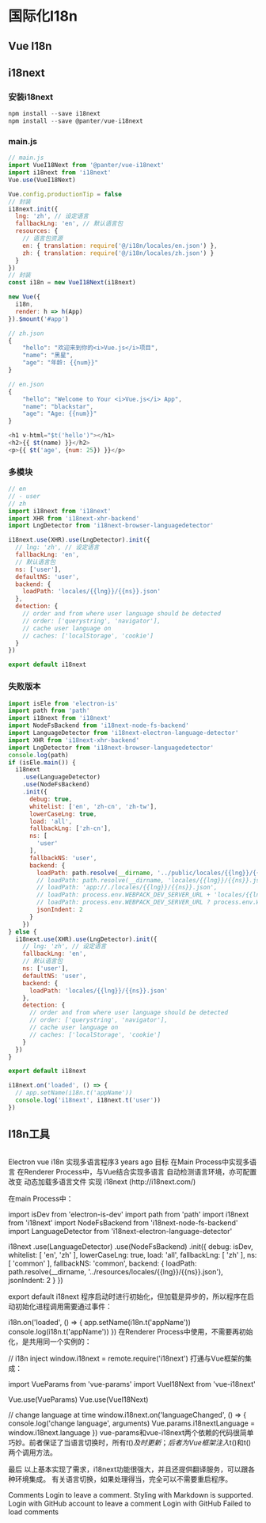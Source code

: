 # 国际化I18n
## Vue I18n

## i18next
### 安装i18next
```JavaScript
npm install --save i18next
npm install --save @panter/vue-i18next
```

### main.js
```JavaScript
// main.js
import VueI18Next from '@panter/vue-i18next'
import i18next from 'i18next'
Vue.use(VueI18Next)

Vue.config.productionTip = false
// 封装
i18next.init({
  lng: 'zh', // 设定语言
  fallbackLng: 'en', // 默认语言包
  resources: {
    // 语言包资源
    en: { translation: require('@/i18n/locales/en.json') },
    zh: { translation: require('@/i18n/locales/zh.json') }
  }
})
// 封装
const i18n = new VueI18Next(i18next)

new Vue({
  i18n,
  render: h => h(App)
}).$mount('#app')
```

```JavaScript
// zh.json
{
    "hello": "欢迎来到你的<i>Vue.js</i>项目",
    "name": "黑星",
    "age": "年龄: {{num}}"
}

// en.json
{
    "hello": "Welcome to Your <i>Vue.js</i> App",
    "name": "blackstar",
    "age": "Age: {{num}}"
}

<h1 v-html="$t('hello')"></h1>
<h2>{{ $t(name) }}</h2>
<p>{{ $t('age', {num: 25}) }}</p>
```

### 多模块

```JavaScript
// en
// - user
// zh
import i18next from 'i18next'
import XHR from 'i18next-xhr-backend'
import LngDetector from 'i18next-browser-languagedetector'

i18next.use(XHR).use(LngDetector).init({
  // lng: 'zh', // 设定语言
  fallbackLng: 'en',
  // 默认语言包
  ns: ['user'],
  defaultNS: 'user',
  backend: {
    loadPath: 'locales/{{lng}}/{{ns}}.json'
  },
  detection: {
    // order and from where user language should be detected
    // order: ['querystring', 'navigator'],
    // cache user language on
    // caches: ['localStorage', 'cookie']
  }
})

export default i18next
```

### 失败版本

```JavaScript
import isEle from 'electron-is'
import path from 'path'
import i18next from 'i18next'
import NodeFsBackend from 'i18next-node-fs-backend'
import LanguageDetector from 'i18next-electron-language-detector'
import XHR from 'i18next-xhr-backend'
import LngDetector from 'i18next-browser-languagedetector'
console.log(path)
if (isEle.main()) {
  i18next
    .use(LanguageDetector)
    .use(NodeFsBackend)
    .init({
      debug: true,
      whitelist: ['en', 'zh-cn', 'zh-tw'],
      lowerCaseLng: true,
      load: 'all',
      fallbackLng: ['zh-cn'],
      ns: [
        'user'
      ],
      fallbackNS: 'user',
      backend: {
        loadPath: path.resolve(__dirname, '../public/locales/{{lng}}/{{ns}}.json'),
        // loadPath: path.resolve(__dirname, 'locales/{{lng}}/{{ns}}.json'),
        // loadPath: 'app://./locales/{{lng}}/{{ns}}.json',
        // loadPath: process.env.WEBPACK_DEV_SERVER_URL + 'locales/{{lng}}/{{ns}}.json',
        // loadPath: process.env.WEBPACK_DEV_SERVER_URL ? process.env.WEBPACK_DEV_SERVER_URL + 'locales/{{lng}}/{{ns}}.json' : 'app://./locales/{{lng}}/{{ns}}.json',
        jsonIndent: 2
      }
    })
} else {
  i18next.use(XHR).use(LngDetector).init({
    // lng: 'zh', // 设定语言
    fallbackLng: 'en',
    // 默认语言包
    ns: ['user'],
    defaultNS: 'user',
    backend: {
      loadPath: 'locales/{{lng}}/{{ns}}.json'
    },
    detection: {
      // order and from where user language should be detected
      // order: ['querystring', 'navigator'],
      // cache user language on
      // caches: ['localStorage', 'cookie']
    }
  })
}

export default i18next
```

```JavaScript
i18next.on('loaded', () => {
  // app.setName(i18n.t('appName'))
  console.log('i18next', i18next.t('user'))
})
```

## I18n工具


```JavaScript
```



<IJSE BLOG />
Electron vue i18n 实现多语言程序3 years ago
目标
在Main Process中实现多语言
在Renderer Process中，与Vue结合实现多语言
自动检测语言环境，亦可配置改变
动态加载多语言文件
实现
i18next (http://i18next.com/)

在main Process中：

import isDev from 'electron-is-dev'
import path from 'path'
import i18next from 'i18next'
import NodeFsBackend from 'i18next-node-fs-backend'
import LanguageDetector from 'i18next-electron-language-detector'

i18next
  .use(LanguageDetector)
  .use(NodeFsBackend)
  .init({
    debug: isDev,
    whitelist: [ 'en', 'zh' ],
    lowerCaseLng: true,
    load: 'all',
    fallbackLng: [ 'zh' ],
    ns: [
      'common'
    ],
    fallbackNS: 'common',
    backend: {
      loadPath: path.resolve(__dirname, '../resources/locales/{{lng}}/{{ns}}.json'),
      jsonIndent: 2
    }
  })

export default i18next
程序启动时进行初始化，但加载是异步的，所以程序在启动初始化进程调用需要通过事件：

i18n.on('loaded', () =&gt; {
  app.setName(i18n.t('appName'))
  console.log(i18n.t('appName'))
})
在Renderer Process中使用，不需要再初始化，是共用同一个实例的：

// i18n inject
window.i18next = remote.require('i18next')
打通与Vue框架的集成：

import VueParams from 'vue-params'
import VueI18Next from 'vue-i18next'

Vue.use(VueParams)
Vue.use(VueI18Next)

// change language at time
window.i18next.on('languageChanged', () =&gt; {
  console.log('change language', arguments)
  Vue.params.i18nextLanguage = window.i18next.language
})
vue-params和vue-i18next两个依赖的代码很简单巧妙。前者保证了当语言切换时，所有$t()及时更新；后者为Vue框架注入$t()和t()两个调用方法。

最后
以上基本实现了需求，i18next功能很强大，并且还提供翻译服务，可以跟各种环境集成。
有关语言切换，如果处理得当，完全可以不需要重启程序。

Comments
Login to leave a comment. Styling with Markdown is supported. 
Login with GitHub account to leave a comment
Login with GitHub
Failed to load comments